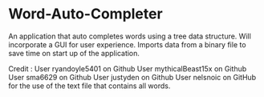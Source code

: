 # Word-Auto-Completer
An application that auto completes words using a tree data structure. Will incorporate a GUI for user experience.
Imports data from a binary file to save time on start up of the application.

Credit :
    User ryandoyle5401 on Github
    User mythicalBeast15x on Github
    User sma6629 on Github
    User justyden on Github
    User nelsnoic on GitHub for the use of the text file that contains all words.